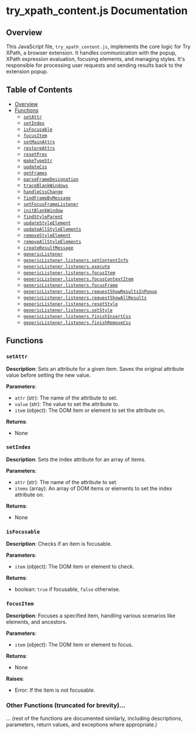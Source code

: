 # try_xpath_content.js Documentation

## Overview

This JavaScript file, `try_xpath_content.js`, implements the core logic for Try XPath, a browser extension. It handles communication with the popup, XPath expression evaluation, focusing elements, and managing styles.  It's responsible for processing user requests and sending results back to the extension popup.

## Table of Contents

* [Overview](#overview)
* [Functions](#functions)
    * [`setAttr`](#setAttr)
    * [`setIndex`](#setIndex)
    * [`isFocusable`](#isFocusable)
    * [`focusItem`](#focusItem)
    * [`setMainAttrs`](#setMainAttrs)
    * [`restoreAttrs`](#restoreAttrs)
    * [`resetPrev`](#resetPrev)
    * [`makeTypeStr`](#makeTypeStr)
    * [`updateCss`](#updateCss)
    * [`getFrames`](#getFrames)
    * [`parseFrameDesignation`](#parseFrameDesignation)
    * [`traceBlankWindows`](#traceBlankWindows)
    * [`handleCssChange`](#handleCssChange)
    * [`findFrameByMessage`](#findFrameByMessage)
    * [`setFocusFrameListener`](#setFocusFrameListener)
    * [`initBlankWindow`](#initBlankWindow)
    * [`findStyleParent`](#findStyleParent)
    * [`updateStyleElement`](#updateStyleElement)
    * [`updateAllStyleElements`](#updateAllStyleElements)
    * [`removeStyleElement`](#removeStyleElement)
    * [`removeAllStyleElements`](#removeAllStyleElements)
    * [`createResultMessage`](#createResultMessage)
    * [`genericListener`](#genericListener)
    * [`genericListener.listeners.setContentInfo`](#genericListener-listeners-setContentInfo)
    * [`genericListener.listeners.execute`](#genericListener-listeners-execute)
    * [`genericListener.listeners.focusItem`](#genericListener-listeners-focusItem)
    * [`genericListener.listeners.focusContextItem`](#genericListener-listeners-focusContextItem)
    * [`genericListener.listeners.focusFrame`](#genericListener-listeners-focusFrame)
    * [`genericListener.listeners.requestShowResultsInPopup`](#genericListener-listeners-requestShowResultsInPopup)
    * [`genericListener.listeners.requestShowAllResults`](#genericListener-listeners-requestShowAllResults)
    * [`genericListener.listeners.resetStyle`](#genericListener-listeners-resetStyle)
    * [`genericListener.listeners.setStyle`](#genericListener-listeners-setStyle)
    * [`genericListener.listeners.finishInsertCss`](#genericListener-listeners-finishInsertCss)
    * [`genericListener.listeners.finishRemoveCss`](#genericListener-listeners-finishRemoveCss)

## Functions

### `setAttr`

**Description**: Sets an attribute for a given item. Saves the original attribute value before setting the new value.

**Parameters**:
- `attr` (str): The name of the attribute to set.
- `value` (str): The value to set the attribute to.
- `item` (object): The DOM item or element to set the attribute on.

**Returns**:
- None

### `setIndex`

**Description**: Sets the index attribute for an array of items.

**Parameters**:
- `attr` (str): The name of the attribute to set.
- `items` (array): An array of DOM items or elements to set the index attribute on.

**Returns**:
- None


### `isFocusable`

**Description**: Checks if an item is focusable.

**Parameters**:
- `item` (object): The DOM item or element to check.

**Returns**:
- boolean: `true` if focusable, `false` otherwise.


### `focusItem`

**Description**: Focuses a specified item, handling various scenarios like elements, and ancestors.


**Parameters**:
- `item` (object): The DOM item or element to focus.

**Returns**:
- None

**Raises**:
- Error: If the item is not focusable.

### Other Functions (truncated for brevity)...

... (rest of the functions are documented similarly,  including descriptions, parameters, return values, and exceptions where appropriate.)

```